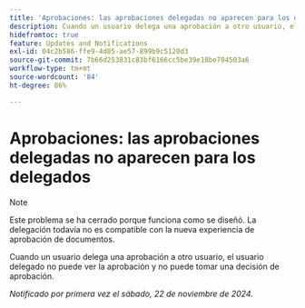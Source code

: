 ```yaml
---
title: 'Aprobaciones: las aprobaciones delegadas no aparecen para los delegados'
description: Cuando un usuario delega una aprobación a otro usuario, el usuario delegado no puede ver la aprobación y no puede tomar una decisión de aprobación.
hidefromtoc: true
feature: Updates and Notifications
exl-id: 04c2b586-ffe9-4d85-ae57-899b9c5120d3
source-git-commit: 7b66d253831c83bf6166cc5be39e18be704503a6
workflow-type: tm+mt
source-wordcount: '84'
ht-degree: 86%

---
```


# Aprobaciones: las aprobaciones delegadas no aparecen para los delegados

>[!NOTE]
>
>Este problema se ha cerrado porque funciona como se diseñó. La delegación todavía no es compatible con la nueva experiencia de aprobación de documentos.

Cuando un usuario delega una aprobación a otro usuario, el usuario delegado no puede ver la aprobación y no puede tomar una decisión de aprobación.

_Notificado por primera vez el sábado, 22 de noviembre de 2024._
